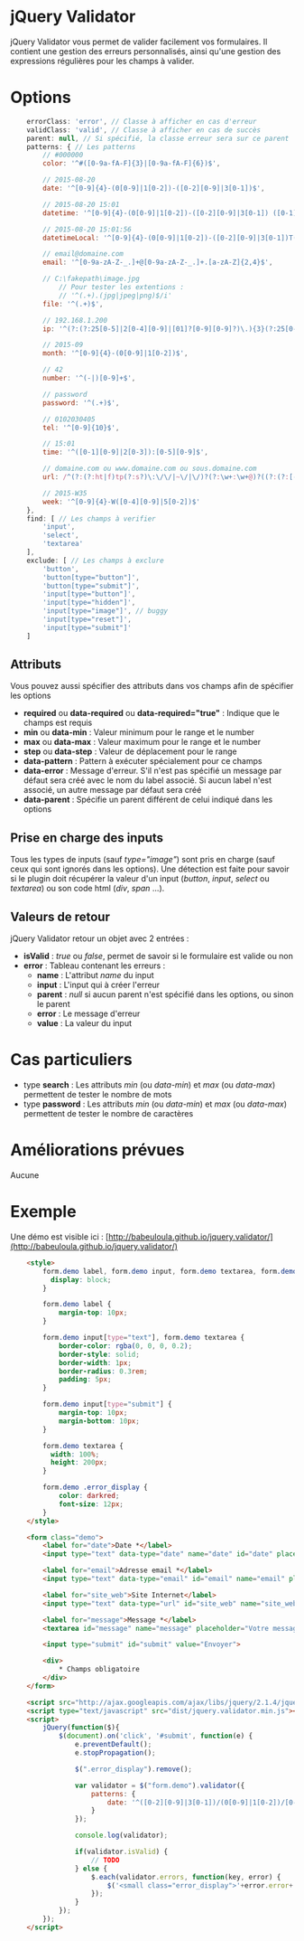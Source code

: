 # jQuery Validator

jQuery Validator vous permet de valider facilement vos formulaires.
Il contient une gestion des erreurs personnalisés, ainsi qu'une gestion des expressions régulières pour les champs à valider.

# Options

```javascript
    errorClass: 'error', // Classe à afficher en cas d'erreur
    validClass: 'valid', // Classe à afficher en cas de succès
    parent: null, // Si spécifié, la classe erreur sera sur ce parent
    patterns: { // Les patterns
        // #000000
        color: '^#([0-9a-fA-F]{3}|[0-9a-fA-F]{6})$',

        // 2015-08-20
        date: '^[0-9]{4}-(0[0-9]|1[0-2])-([0-2][0-9]|3[0-1])$',

        // 2015-08-20 15:01
        datetime: '^[0-9]{4}-(0[0-9]|1[0-2])-([0-2][0-9]|3[0-1]) ([0-1][0-9]|2[0-3]):[0-5][0-9]$',

        // 2015-08-20 15:01:56
        datetimeLocal: '^[0-9]{4}-(0[0-9]|1[0-2])-([0-2][0-9]|3[0-1])T([0-1][0-9]|2[0-3]):[0-5][0-9]:[0-5][0-9].[0-9]{0,3}$',

        // email@domaine.com
        email: '^[0-9a-zA-Z-_.]+@[0-9a-zA-Z-_.]+.[a-zA-Z]{2,4}$',

        // C:\fakepath\image.jpg
            // Pour tester les extentions :
            // '^(.+).(jpg|jpeg|png)$/i'
        file: '^(.+)$',

        // 192.168.1.200
        ip: '^(?:(?:25[0-5]|2[0-4][0-9]|[01]?[0-9][0-9]?)\.){3}(?:25[0-5]|2[0-4][0-9]|[01]?[0-9][0-9]?)$',

        // 2015-09
        month: '^[0-9]{4}-(0[0-9]|1[0-2])$',

        // 42
        number: '^(-|)[0-9]+$',

        // password
        password: '^(.+)$',

        // 0102030405
        tel: '^[0-9]{10}$',

        // 15:01
        time: '^([0-1][0-9]|2[0-3]):[0-5][0-9]$',

        // domaine.com ou www.domaine.com ou sous.domaine.com
        url: /^(?:(?:ht|f)tp(?:s?)\:\/\/|~\/|\/)?(?:\w+:\w+@)?((?:(?:[-\w\d{1-3}]+\.)+(?:com|org|net|gov|mil|biz|info|mobi|name|aero|jobs|edu|co\.uk|ac\.uk|it|fr|tv|museum|asia|local|travel|[a-z]{2}))|((\b25[0-5]\b|\b[2][0-4][0-9]\b|\b[0-1]?[0-9]?[0-9]\b)(\.(\b25[0-5]\b|\b[2][0-4][0-9]\b|\b[0-1]?[0-9]?[0-9]\b)){3}))(?::[\d]{1,5})?(?:(?:(?:\/(?:[-\w~!$+|.,=]|%[a-f\d]{2})+)+|\/)+|\?|#)?(?:(?:\?(?:[-\w~!$+|.,*:]|%[a-f\d{2}])+=?(?:[-\w~!$+|.,*:=]|%[a-f\d]{2})*)(?:&(?:[-\w~!$+|.,*:]|%[a-f\d{2}])+=?(?:[-\w~!$+|.,*:=]|%[a-f\d]{2})*)*)*(?:#(?:[-\w~!$ |\/.,*:;=]|%[a-f\d]{2})*)?$/,

        // 2015-W35
        week: '^[0-9]{4}-W([0-4][0-9]|5[0-2])$'
    },
    find: [ // Les champs à verifier
        'input',
        'select',
        'textarea'
    ],
    exclude: [ // Les champs à exclure
        'button',
        'button[type="button"]',
        'button[type="submit"]',
        'input[type="button"]',
        'input[type="hidden"]',
        'input[type="image"]', // buggy
        'input[type="reset"]',
        'input[type="submit"]'
    ]
```

## Attributs

Vous pouvez aussi spécifier des attributs dans vos champs afin de spécifier les options

* **required** ou **data-required** ou **data-required="true"** : Indique que le champs est requis
* **min** ou **data-min** : Valeur minimum pour le range et le number
* **max** ou **data-max** : Valeur maximum pour le range et le number
* **step** ou **data-step** : Valeur de déplacement pour le range
* **data-pattern** : Pattern à exécuter spécialement pour ce champs
* **data-error** : Message d'erreur. S'il n'est pas spécifié un message par défaut sera créé avec le nom du label associé. Si aucun label n'est associé, un autre message par défaut sera créé
* **data-parent** : Spécifie un parent différent de celui indiqué dans les options

## Prise en charge des inputs

Tous les types de inputs (sauf *type="image"*) sont pris en charge (sauf ceux qui sont ignorés dans les options). 
Une détection est faite pour savoir si le plugin doit récupérer la valeur d'un input (*button*, *input*, *select* ou *textarea*) ou son code html (*div*, *span* ...).

## Valeurs de retour

jQuery Validator retour un objet avec 2 entrées :

* **isValid** : *true* ou *false*, permet de savoir si le formulaire est valide ou non
* **error** : Tableau contenant les erreurs :
	* **name** : L'attribut *name* du input
	* **input** : L'input qui à créer l'erreur
	* **parent** : *null* si aucun parent n'est spécifié dans les options, ou sinon le parent
	* **error** : Le message d'erreur
	* **value** : La valeur du input

# Cas particuliers

* type **search** : Les attributs *min* (ou *data-min*) et *max* (ou *data-max*) permettent de tester le nombre de mots
* type **password** : Les attributs *min* (ou *data-min*) et *max* (ou *data-max*) permettent de tester le nombre de caractères

# Améliorations prévues

Aucune

# Exemple

Une démo est visible ici : [http://babeuloula.github.io/jquery.validator/](http://babeuloula.github.io/jquery.validator/)

```html
    <style>
        form.demo label, form.demo input, form.demo textarea, form.demo .error, form.demo .error_display {
          display: block;
        }

        form.demo label {
            margin-top: 10px;
        }

        form.demo input[type="text"], form.demo textarea {
            border-color: rgba(0, 0, 0, 0.2);
            border-style: solid;
            border-width: 1px;
            border-radius: 0.3rem;
            padding: 5px;
        }

        form.demo input[type="submit"] {
            margin-top: 10px;
            margin-bottom: 10px;
        }

        form.demo textarea {
          width: 100%;
          height: 200px;
        }

        form.demo .error_display {
            color: darkred;
            font-size: 12px;
        }
    </style>

    <form class="demo">
        <label for="date">Date *</label>
        <input type="text" data-type="date" name="date" id="date" placeholder="jj/mm/aaaa" data-error="Le champs doit être au format jj/mm/aaaa" data-required="true">

        <label for="email">Adresse email *</label>
        <input type="text" data-type="email" id="email" name="email" placeholder="email@domaine.fr" data-error="Le champs doit être au format email@domaine.fr" data-required="true">

        <label for="site_web">Site Internet</label>
        <input type="text" data-type="url" id="site_web" name="site_web" placeholder="www.domaine.fr" data-error="Le champs doit être au format www.domaine.fr">

        <label for="message">Message *</label>
        <textarea id="message" name="message" placeholder="Votre message" data-required="true"></textarea>

        <input type="submit" id="submit" value="Envoyer">

        <div>
            * Champs obligatoire
        </div>
    </form>

    <script src="http://ajax.googleapis.com/ajax/libs/jquery/2.1.4/jquery.min.js"></script>
    <script type="text/javascript" src="dist/jquery.validator.min.js"></script>
    <script>
        jQuery(function($){
            $(document).on('click', '#submit', function(e) {
                e.preventDefault();
                e.stopPropagation();

                $(".error_display").remove();

                var validator = $("form.demo").validator({
                    patterns: {
                        date: '^([0-2][0-9]|3[0-1])/(0[0-9]|1[0-2])/[0-9]{4}$'
                    }
                });

                console.log(validator);

                if(validator.isValid) {
                    // TODO
                } else {
                    $.each(validator.errors, function(key, error) {
                        $('<small class="error_display">'+error.error+'</small>').insertAfter(error.input);
                    });
                }
            });
        });
    </script>
```